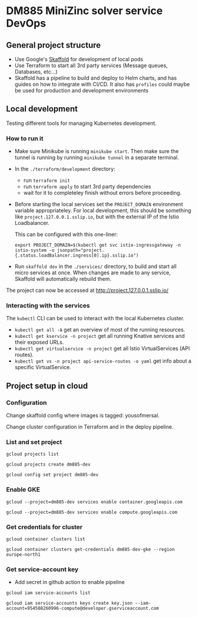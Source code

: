 # DM885 MiniZinc solver service DevOps

## General project structure

- Use Google's [Skaffold](https://skaffold.dev/) for development of local pods
- Use Terraform to start all 3rd party services (Message queues, Databases, etc...)
- Skaffold has a pipeline to build and deploy to Helm charts, and has guides on how to integrate with CI/CD.
  It also has `profiles` could maybe be used for production and development environments

## Local development

Testing different tools for managing Kubernetes development.

### How to run it

- Make sure Minikube is running `minikube start`.
  Then make sure the tunnel is running by running `minikube tunnel` in a separate terminal.

- In the `./terraform/development` directory:

  - run `terraform init`
  - run `terraform apply` to start 3rd party dependencies
  - wait for it to completeley finish without errors before proceeding.

- Before starting the local services set the `PROJECT_DOMAIN` environment variable appropriateley.
  For local development, this should be something like `project.127.0.0.1.sslip.io`, but with the external IP of the Istio Loadbalancer.

  This can be configured with this one-liner:

  ```
  export PROJECT_DOMAIN=$(kubectl get svc istio-ingressgateway -n istio-system -o jsonpath="project.{.status.loadBalancer.ingress[0].ip}.sslip.io")
  ```

- Run `skaffold dev` in the `./services/` directory, to build and start all micro services at once.
  When changes are made to any service, Skaffold will automatically rebuild them.

The project can now be accessed at http://project.127.0.0.1.sslip.io/

### Interacting with the services

The `kubectl` CLI can be used to interact with the local Kubernetes cluster.

- `kubectl get all -A` get an overview of most of the running resources.
- `kubectl get kservice -n project` get all running Knative services and their exposed URLs.
- `kubectl get virtualservice -n project` get all Istio VirtualServices (API routes).
- `kubectl get vs -n project api-service-routes -o yaml` get info about a specific VirtualService.

## Project setup in cloud

### Configuration

Change skaffold config where images is tagged: yousofmersal.

Change cluster configuration in Terraform and in the deploy pipeline.

### List and set project

`gcloud projects list`

`gcloud projects create dm885-dev`

`gcloud config set project dm885-dev`

### Enable GKE

`gcloud --project=dm885-dev services enable container.googleapis.com`

`gcloud --project=dm885-dev services enable compute.googleapis.com`

### Get credentials for cluster

`gcloud container clusters list`

`gcloud container clusters get-credentials dm885-dev-gke --region europe-north1`


### Get service-account key
 * Add secret in github action to enable pipeline
 
`gcloud iam service-accounts list`

```
gcloud iam service-accounts keys create key.json --iam-account=954508260996-compute@developer.gserviceaccount.com
```
